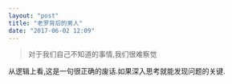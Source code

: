 ```yaml
---
layout: "post"
title: "老罗背后的男人"
date: "2017-06-02 12:09"
---
```


> 对于我们自己不知道的事情,我们很难察觉

从逻辑上看,这是一句很正确的废话.如果深入思考就能发现问题的关键.
